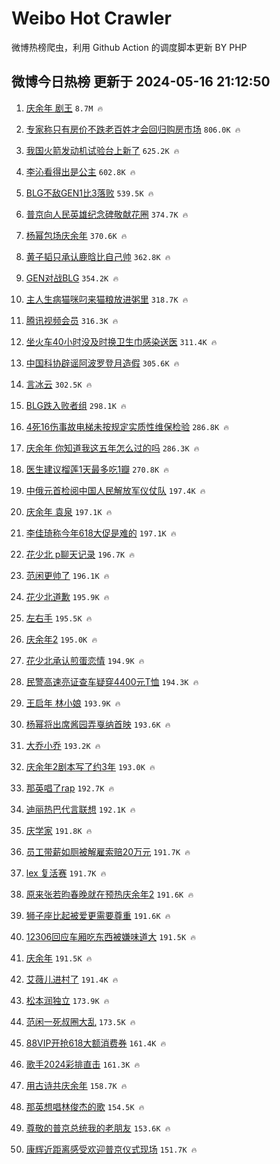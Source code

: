 # Weibo Hot Crawler 



微博热榜爬虫，利用 Github Action 的调度脚本更新 BY PHP 


## 微博今日热榜 更新于 2024-05-16 21:12:50 
1. [庆余年 剧王](https://s.weibo.com/weibo?q=%E5%BA%86%E4%BD%99%E5%B9%B4%20%E5%89%A7%E7%8E%8B&t=31&band_rank=1&Refer=top) `8.7M 🔥` 

1. [专家称只有房价不跌老百姓才会回归购房市场](https://s.weibo.com/weibo?q=%23%E4%B8%93%E5%AE%B6%E7%A7%B0%E5%8F%AA%E6%9C%89%E6%88%BF%E4%BB%B7%E4%B8%8D%E8%B7%8C%E8%80%81%E7%99%BE%E5%A7%93%E6%89%8D%E4%BC%9A%E5%9B%9E%E5%BD%92%E8%B4%AD%E6%88%BF%E5%B8%82%E5%9C%BA%23&t=31&band_rank=2&Refer=top) `806.0K 🔥` 

1. [我国火箭发动机试验台上新了](https://s.weibo.com/weibo?q=%23%E6%88%91%E5%9B%BD%E7%81%AB%E7%AE%AD%E5%8F%91%E5%8A%A8%E6%9C%BA%E8%AF%95%E9%AA%8C%E5%8F%B0%E4%B8%8A%E6%96%B0%E4%BA%86%23&t=31&band_rank=3&Refer=top) `625.2K 🔥` 

1. [李沁看得出是公主](https://s.weibo.com/weibo?q=%23%E6%9D%8E%E6%B2%81%E7%9C%8B%E5%BE%97%E5%87%BA%E6%98%AF%E5%85%AC%E4%B8%BB%23&t=31&band_rank=4&Refer=top) `602.8K 🔥` 

1. [BLG不敌GEN1比3落败](https://s.weibo.com/weibo?q=%23BLG%E4%B8%8D%E6%95%8CGEN1%E6%AF%943%E8%90%BD%E8%B4%A5%23&t=31&band_rank=5&Refer=top) `539.5K 🔥` 

1. [普京向人民英雄纪念碑敬献花圈](https://s.weibo.com/weibo?q=%23%E6%99%AE%E4%BA%AC%E5%90%91%E4%BA%BA%E6%B0%91%E8%8B%B1%E9%9B%84%E7%BA%AA%E5%BF%B5%E7%A2%91%E6%95%AC%E7%8C%AE%E8%8A%B1%E5%9C%88%23&t=31&band_rank=6&Refer=top) `374.7K 🔥` 

1. [杨幂包场庆余年](https://s.weibo.com/weibo?q=%23%E6%9D%A8%E5%B9%82%E5%8C%85%E5%9C%BA%E5%BA%86%E4%BD%99%E5%B9%B4%23&t=31&band_rank=7&Refer=top) `370.6K 🔥` 

1. [黄子韬只承认鹿晗比自己帅](https://s.weibo.com/weibo?q=%23%E9%BB%84%E5%AD%90%E9%9F%AC%E5%8F%AA%E6%89%BF%E8%AE%A4%E9%B9%BF%E6%99%97%E6%AF%94%E8%87%AA%E5%B7%B1%E5%B8%85%23&t=31&band_rank=8&Refer=top) `362.8K 🔥` 

1. [GEN对战BLG](https://s.weibo.com/weibo?q=%23GEN%E5%AF%B9%E6%88%98BLG%23&t=31&band_rank=9&Refer=top) `354.2K 🔥` 

1. [主人生病猫咪叼来猫粮放进粥里](https://s.weibo.com/weibo?q=%23%E4%B8%BB%E4%BA%BA%E7%94%9F%E7%97%85%E7%8C%AB%E5%92%AA%E5%8F%BC%E6%9D%A5%E7%8C%AB%E7%B2%AE%E6%94%BE%E8%BF%9B%E7%B2%A5%E9%87%8C%23&t=31&band_rank=10&Refer=top) `318.7K 🔥` 

1. [腾讯视频会员](https://s.weibo.com/weibo?q=%E8%85%BE%E8%AE%AF%E8%A7%86%E9%A2%91%E4%BC%9A%E5%91%98&t=31&band_rank=11&Refer=top) `316.3K 🔥` 

1. [坐火车40小时没及时换卫生巾感染送医](https://s.weibo.com/weibo?q=%23%E5%9D%90%E7%81%AB%E8%BD%A640%E5%B0%8F%E6%97%B6%E6%B2%A1%E5%8F%8A%E6%97%B6%E6%8D%A2%E5%8D%AB%E7%94%9F%E5%B7%BE%E6%84%9F%E6%9F%93%E9%80%81%E5%8C%BB%23&t=31&band_rank=12&Refer=top) `311.4K 🔥` 

1. [中国科协辟谣阿波罗登月造假](https://s.weibo.com/weibo?q=%23%E4%B8%AD%E5%9B%BD%E7%A7%91%E5%8D%8F%E8%BE%9F%E8%B0%A3%E9%98%BF%E6%B3%A2%E7%BD%97%E7%99%BB%E6%9C%88%E9%80%A0%E5%81%87%23&t=31&band_rank=13&Refer=top) `305.6K 🔥` 

1. [言冰云](https://s.weibo.com/weibo?q=%E8%A8%80%E5%86%B0%E4%BA%91&t=31&band_rank=14&Refer=top) `302.5K 🔥` 

1. [BLG跌入败者组](https://s.weibo.com/weibo?q=%23BLG%E8%B7%8C%E5%85%A5%E8%B4%A5%E8%80%85%E7%BB%84%23&t=31&band_rank=15&Refer=top) `298.1K 🔥` 

1. [4死16伤事故电梯未按规定实质性维保检验](https://s.weibo.com/weibo?q=%234%E6%AD%BB16%E4%BC%A4%E4%BA%8B%E6%95%85%E7%94%B5%E6%A2%AF%E6%9C%AA%E6%8C%89%E8%A7%84%E5%AE%9A%E5%AE%9E%E8%B4%A8%E6%80%A7%E7%BB%B4%E4%BF%9D%E6%A3%80%E9%AA%8C%23&t=31&band_rank=16&Refer=top) `286.8K 🔥` 

1. [庆余年 你知道我这五年怎么过的吗](https://s.weibo.com/weibo?q=%E5%BA%86%E4%BD%99%E5%B9%B4%20%E4%BD%A0%E7%9F%A5%E9%81%93%E6%88%91%E8%BF%99%E4%BA%94%E5%B9%B4%E6%80%8E%E4%B9%88%E8%BF%87%E7%9A%84%E5%90%97&t=31&band_rank=17&Refer=top) `286.3K 🔥` 

1. [医生建议榴莲1天最多吃1瓣](https://s.weibo.com/weibo?q=%23%E5%8C%BB%E7%94%9F%E5%BB%BA%E8%AE%AE%E6%A6%B4%E8%8E%B21%E5%A4%A9%E6%9C%80%E5%A4%9A%E5%90%831%E7%93%A3%23&t=31&band_rank=18&Refer=top) `270.8K 🔥` 

1. [中俄元首检阅中国人民解放军仪仗队](https://s.weibo.com/weibo?q=%23%E4%B8%AD%E4%BF%84%E5%85%83%E9%A6%96%E6%A3%80%E9%98%85%E4%B8%AD%E5%9B%BD%E4%BA%BA%E6%B0%91%E8%A7%A3%E6%94%BE%E5%86%9B%E4%BB%AA%E4%BB%97%E9%98%9F%23&t=31&band_rank=19&Refer=top) `197.4K 🔥` 

1. [庆余年 袁泉](https://s.weibo.com/weibo?q=%E5%BA%86%E4%BD%99%E5%B9%B4%20%E8%A2%81%E6%B3%89&t=31&band_rank=20&Refer=top) `197.1K 🔥` 

1. [李佳琦称今年618大促是难的](https://s.weibo.com/weibo?q=%23%E6%9D%8E%E4%BD%B3%E7%90%A6%E7%A7%B0%E4%BB%8A%E5%B9%B4618%E5%A4%A7%E4%BF%83%E6%98%AF%E9%9A%BE%E7%9A%84%23&t=31&band_rank=21&Refer=top) `197.1K 🔥` 

1. [花少北 p聊天记录](https://s.weibo.com/weibo?q=%E8%8A%B1%E5%B0%91%E5%8C%97%20p%E8%81%8A%E5%A4%A9%E8%AE%B0%E5%BD%95&t=31&band_rank=22&Refer=top) `196.7K 🔥` 

1. [范闲更帅了](https://s.weibo.com/weibo?q=%E8%8C%83%E9%97%B2%E6%9B%B4%E5%B8%85%E4%BA%86&t=31&band_rank=23&Refer=top) `196.1K 🔥` 

1. [花少北道歉](https://s.weibo.com/weibo?q=%23%E8%8A%B1%E5%B0%91%E5%8C%97%E9%81%93%E6%AD%89%23&t=31&band_rank=24&Refer=top) `195.9K 🔥` 

1. [左右手](https://s.weibo.com/weibo?q=%E5%B7%A6%E5%8F%B3%E6%89%8B&t=31&band_rank=25&Refer=top) `195.5K 🔥` 

1. [庆余年2](https://s.weibo.com/weibo?q=%E5%BA%86%E4%BD%99%E5%B9%B42&t=31&band_rank=26&Refer=top) `195.0K 🔥` 

1. [花少北承认煎蛋恋情](https://s.weibo.com/weibo?q=%23%E8%8A%B1%E5%B0%91%E5%8C%97%E6%89%BF%E8%AE%A4%E7%85%8E%E8%9B%8B%E6%81%8B%E6%83%85%23&t=31&band_rank=27&Refer=top) `194.9K 🔥` 

1. [民警高速亮证查车疑穿4400元T恤](https://s.weibo.com/weibo?q=%23%E6%B0%91%E8%AD%A6%E9%AB%98%E9%80%9F%E4%BA%AE%E8%AF%81%E6%9F%A5%E8%BD%A6%E7%96%91%E7%A9%BF4400%E5%85%83T%E6%81%A4%23&t=31&band_rank=28&Refer=top) `194.3K 🔥` 

1. [王启年 林小娘](https://s.weibo.com/weibo?q=%E7%8E%8B%E5%90%AF%E5%B9%B4%20%E6%9E%97%E5%B0%8F%E5%A8%98&t=31&band_rank=29&Refer=top) `193.9K 🔥` 

1. [杨幂将出席酱园弄戛纳首映](https://s.weibo.com/weibo?q=%23%E6%9D%A8%E5%B9%82%E5%B0%86%E5%87%BA%E5%B8%AD%E9%85%B1%E5%9B%AD%E5%BC%84%E6%88%9B%E7%BA%B3%E9%A6%96%E6%98%A0%23&t=31&band_rank=30&Refer=top) `193.6K 🔥` 

1. [大乔小乔](https://s.weibo.com/weibo?q=%E5%A4%A7%E4%B9%94%E5%B0%8F%E4%B9%94&t=31&band_rank=31&Refer=top) `193.2K 🔥` 

1. [庆余年2剧本写了约3年](https://s.weibo.com/weibo?q=%23%E5%BA%86%E4%BD%99%E5%B9%B42%E5%89%A7%E6%9C%AC%E5%86%99%E4%BA%86%E7%BA%A63%E5%B9%B4%23&t=31&band_rank=32&Refer=top) `193.0K 🔥` 

1. [那英唱了rap](https://s.weibo.com/weibo?q=%23%E9%82%A3%E8%8B%B1%E5%94%B1%E4%BA%86rap%23&t=31&band_rank=33&Refer=top) `192.7K 🔥` 

1. [迪丽热巴代言联想](https://s.weibo.com/weibo?q=%23%E8%BF%AA%E4%B8%BD%E7%83%AD%E5%B7%B4%E4%BB%A3%E8%A8%80%E8%81%94%E6%83%B3%23&t=31&band_rank=34&Refer=top) `192.1K 🔥` 

1. [庆学家](https://s.weibo.com/weibo?q=%E5%BA%86%E5%AD%A6%E5%AE%B6&t=31&band_rank=35&Refer=top) `191.8K 🔥` 

1. [员工带薪如厕被解雇索赔20万元](https://s.weibo.com/weibo?q=%23%E5%91%98%E5%B7%A5%E5%B8%A6%E8%96%AA%E5%A6%82%E5%8E%95%E8%A2%AB%E8%A7%A3%E9%9B%87%E7%B4%A2%E8%B5%9420%E4%B8%87%E5%85%83%23&t=31&band_rank=36&Refer=top) `191.7K 🔥` 

1. [lex 复活赛](https://s.weibo.com/weibo?q=lex%20%E5%A4%8D%E6%B4%BB%E8%B5%9B&t=31&band_rank=37&Refer=top) `191.7K 🔥` 

1. [原来张若昀春晚就在预热庆余年2](https://s.weibo.com/weibo?q=%23%E5%8E%9F%E6%9D%A5%E5%BC%A0%E8%8B%A5%E6%98%80%E6%98%A5%E6%99%9A%E5%B0%B1%E5%9C%A8%E9%A2%84%E7%83%AD%E5%BA%86%E4%BD%99%E5%B9%B42%23&t=31&band_rank=38&Refer=top) `191.6K 🔥` 

1. [狮子座比起被爱更需要尊重](https://s.weibo.com/weibo?q=%23%E7%8B%AE%E5%AD%90%E5%BA%A7%E6%AF%94%E8%B5%B7%E8%A2%AB%E7%88%B1%E6%9B%B4%E9%9C%80%E8%A6%81%E5%B0%8A%E9%87%8D%23&t=31&band_rank=39&Refer=top) `191.6K 🔥` 

1. [12306回应车厢吃东西被嫌味道大](https://s.weibo.com/weibo?q=%2312306%E5%9B%9E%E5%BA%94%E8%BD%A6%E5%8E%A2%E5%90%83%E4%B8%9C%E8%A5%BF%E8%A2%AB%E5%AB%8C%E5%91%B3%E9%81%93%E5%A4%A7%23&t=31&band_rank=40&Refer=top) `191.5K 🔥` 

1. [庆余年](https://s.weibo.com/weibo?q=%E5%BA%86%E4%BD%99%E5%B9%B4&t=31&band_rank=41&Refer=top) `191.5K 🔥` 

1. [艾薇儿进村了](https://s.weibo.com/weibo?q=%E8%89%BE%E8%96%87%E5%84%BF%E8%BF%9B%E6%9D%91%E4%BA%86&t=31&band_rank=42&Refer=top) `191.4K 🔥` 

1. [松本润独立](https://s.weibo.com/weibo?q=%23%E6%9D%BE%E6%9C%AC%E6%B6%A6%E7%8B%AC%E7%AB%8B%23&t=31&band_rank=43&Refer=top) `173.9K 🔥` 

1. [范闲一死叔圈大乱](https://s.weibo.com/weibo?q=%23%E8%8C%83%E9%97%B2%E4%B8%80%E6%AD%BB%E5%8F%94%E5%9C%88%E5%A4%A7%E4%B9%B1%23&t=31&band_rank=44&Refer=top) `173.5K 🔥` 

1. [88VIP开抢618大额消费券](https://s.weibo.com/weibo?q=%2388VIP%E5%BC%80%E6%8A%A2618%E5%A4%A7%E9%A2%9D%E6%B6%88%E8%B4%B9%E5%88%B8%23&t=31&band_rank=45&Refer=top) `161.4K 🔥` 

1. [歌手2024彩排直击](https://s.weibo.com/weibo?q=%23%E6%AD%8C%E6%89%8B2024%E5%BD%A9%E6%8E%92%E7%9B%B4%E5%87%BB%23&t=31&band_rank=46&Refer=top) `161.3K 🔥` 

1. [用古诗共庆余年](https://s.weibo.com/weibo?q=%23%E7%94%A8%E5%8F%A4%E8%AF%97%E5%85%B1%E5%BA%86%E4%BD%99%E5%B9%B4%23&t=31&band_rank=47&Refer=top) `158.7K 🔥` 

1. [那英想唱林俊杰的歌](https://s.weibo.com/weibo?q=%23%E9%82%A3%E8%8B%B1%E6%83%B3%E5%94%B1%E6%9E%97%E4%BF%8A%E6%9D%B0%E7%9A%84%E6%AD%8C%23&t=31&band_rank=48&Refer=top) `154.5K 🔥` 

1. [尊敬的普京总统我的老朋友](https://s.weibo.com/weibo?q=%23%E5%B0%8A%E6%95%AC%E7%9A%84%E6%99%AE%E4%BA%AC%E6%80%BB%E7%BB%9F%E6%88%91%E7%9A%84%E8%80%81%E6%9C%8B%E5%8F%8B%23&t=31&band_rank=49&Refer=top) `153.6K 🔥` 

1. [康辉近距离感受欢迎普京仪式现场](https://s.weibo.com/weibo?q=%23%E5%BA%B7%E8%BE%89%E8%BF%91%E8%B7%9D%E7%A6%BB%E6%84%9F%E5%8F%97%E6%AC%A2%E8%BF%8E%E6%99%AE%E4%BA%AC%E4%BB%AA%E5%BC%8F%E7%8E%B0%E5%9C%BA%23&t=31&band_rank=50&Refer=top) `151.7K 🔥` 


